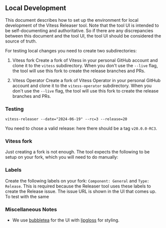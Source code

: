 ## Local Development

This document describes how to set up the environment for local development of the Vitess Releaser tool. Note that 
the tool UI is intended to be self-documenting and authoritative. So if there are any discrepancies between this
document and the tool UI, the tool UI should be considered the source of truth.

For testing local changes you need to create two subdirectories:

1. Vitess fork
   Create a fork of Vitess in your personal GitHub account and clone it to the `vitess` subdirectory. When you don't use
   the `--live` flag, the tool will use this fork to create the release branches and PRs.

2. Vitess Operator
   Create a fork of Vitess Operator in your personal GitHub account and clone it to the `vitess-operator` subdirectory.
   When you don't use the `--live` flag, the tool will use this fork to create the release branches and PRs.

### Testing

`vitess-releaser --date="2024-06-19" --rc=3 --release=20`

You need to chose a valid release: here there should be a tag `v20.0.0-RC3`.

### Vitess fork

Just creating a fork is not enough. The tool expects the following to be setup on your fork, which you will need to do
manually:
### Labels
Create the following labels on your fork: `Component: General` and `Type: Release`. This is required because the 
Releaser tool uses these labels to create the Release issue. The issue URL is shown in the UI that comes up. To test 
with the same 

### Miscellaneous Notes
* We use [bubbletea](https://github.com/charmbracelet/bubbletea) for the UI 
with [lipgloss](https://github.com/charmbracelet/lipgloss) for styling.